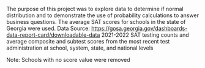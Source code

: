 The purpose of this project was to explore data to determine if normal distribution and to demonstrate the use of probability calculations to answer business questions.
The average SAT scores for schools in the state of Georgia were used.  Data Source:  https://gosa.georgia.gov/dashboards-data-report-card/downloadable-data
2021-2022 SAT testing counts and average composite and subtest scores from the most recent test administration at school, system, state, and national levels

Note: Schools with no score value were removed
